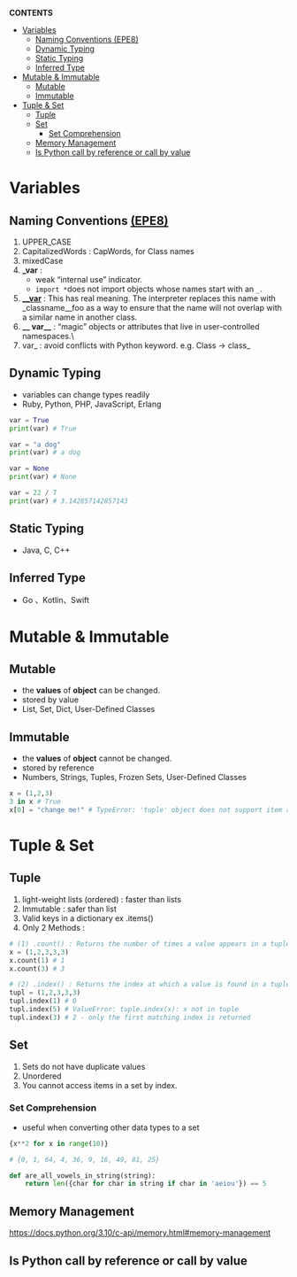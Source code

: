 **CONTENTS**
- [Variables](#variables)
  - [Naming Conventions (EPE8)](#naming-conventions-epe8)
  - [Dynamic Typing](#dynamic-typing)
  - [Static Typing](#static-typing)
  - [Inferred Type](#inferred-type)
- [Mutable & Immutable](#mutable--immutable)
  - [Mutable](#mutable)
  - [Immutable](#immutable)
- [Tuple & Set](#tuple--set)
  - [Tuple](#tuple)
  - [Set](#set)
    - [Set Comprehension](#set-comprehension)
  - [Memory Management](#memory-management)
  - [Is Python call by reference or call by value](#is-python-call-by-reference-or-call-by-value)

# Variables

## Naming Conventions [(EPE8)](https://peps.python.org/pep-0008/#naming-conventions)
1. UPPER_CASE
2. CapitalizedWords : CapWords, for Class names
3. mixedCase
4. **_var** : 
   - weak “internal use” indicator.
   - ```import *```does not import objects whose names start with an ```_```.
5. [**__var**](https://stackoverflow.com/questions/1301346/what-is-the-meaning-of-single-and-double-underscore-before-an-object-name) : This has real meaning. The interpreter replaces this name with _classname__foo as a way to ensure that the name will not overlap with a similar name in another class.
6. **__ var__** : “magic” objects or attributes that live in user-controlled namespaces.\
7. var_ : avoid conflicts with Python keyword. e.g. Class -> class_

## Dynamic Typing
- variables can change types readily
- Ruby, Python, PHP, JavaScript, Erlang
```python
var = True
print(var) # True

var = "a dog"
print(var) # a dog

var = None
print(var) # None

var = 22 / 7
print(var) # 3.142857142857143
```
## Static Typing
- Java, C, C++
## Inferred Type
- Go 、Kotlin、Swift
# Mutable & Immutable
## Mutable
- the **values** of **object** can be changed.
- stored by value
- List, Set, Dict, User-Defined Classes
## Immutable
- the **values** of  **object** cannot be changed.
- stored by reference
- Numbers, Strings, Tuples, Frozen Sets, User-Defined Classes 
```python
x = (1,2,3)
3 in x # True
x[0] = "change me!" # TypeError: 'tuple' object does not support item assignment
```
# Tuple & Set 
## Tuple
1. light-weight lists (ordered) : faster than lists
2. Immutable : safer than list
3. Valid keys in a dictionary ex .items() 
4. Only 2 Methods : 
```python
# (1) .count() : Returns the number of times a value appears in a tuple
x = (1,2,3,3,3)
x.count(1) # 1
x.count(3) # 3

# (2) .index() : Returns the index at which a value is found in a tuple.
tupl = (1,2,3,3,3)
tupl.index(1) # 0
tupl.index(5) # ValueError: tuple.index(x): x not in tuple
tupl.index(3) # 2 - only the first matching index is returned
```

## Set 

1. Sets do not have duplicate values
2. Unordered
3. You cannot access items in a set by index.
### Set Comprehension
-  useful when converting other data types to a set
```python
{x**2 for x in range(10)}

# {0, 1, 64, 4, 36, 9, 16, 49, 81, 25}

def are_all_vowels_in_string(string):
    return len({char for char in string if char in 'aeiou'}) == 5
```

## Memory Management
https://docs.python.org/3.10/c-api/memory.html#memory-management

## Is Python call by reference or call by value